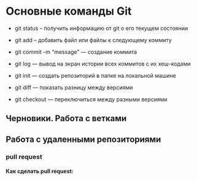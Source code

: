 # Основные команды Git

* git status – получить информацию от git о его текущем состоянии

* git add – добавить файл или файлы к следующему коммиту

* git commit -m “message” — создание коммита

* git log — вывод на экран истории всех коммитов с их хеш-кодами

* git init — создать репозиторий в папке на локальной машине

* git diff — показать разницу между версиями

* git checkout — переключиться между разными версиями

## Черновики. Работа с ветками

## Работа с удаленными репозиториями

### pull request

#### Как сделать pull request: